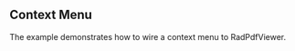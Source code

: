 ## Context Menu
The example demonstrates how to wire a context menu to RadPdfViewer.

[//]: <keywords: replace, inherit, modify>